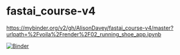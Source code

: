 # fastai_course-v4
https://mybinder.org/v2/gh/AlisonDavey/fastai_course-v4/master?urlpath=%2Fvoila%2Frender%2F02_running_shoe_app.ipynb

[![Binder](https://mybinder.org/badge_logo.svg)](https://mybinder.org/v2/gh/AlisonDavey/fastai_course-v4/master?urlpath=%2Fvoila%2Frender%2F02_running_shoe_app.ipynb)
